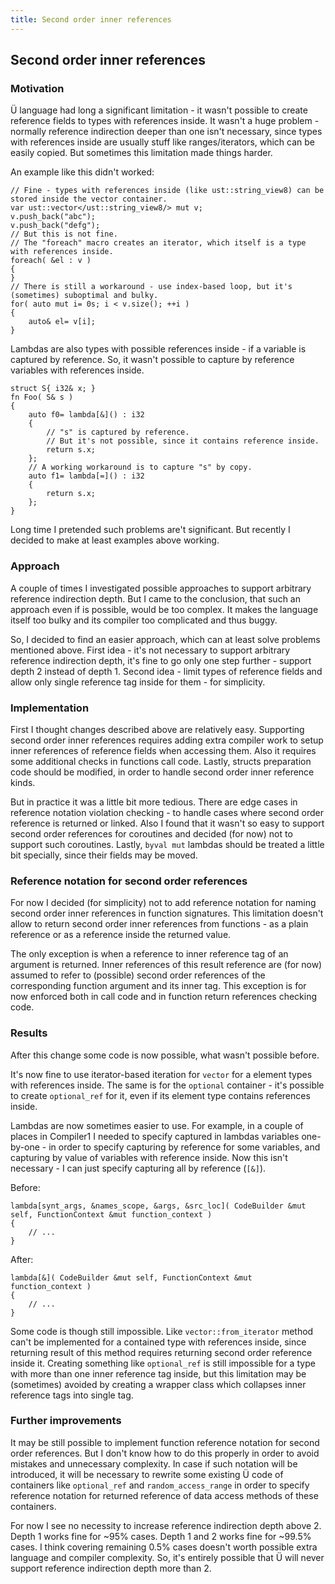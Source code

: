 ```yaml
---
title: Second order inner references
---
```


## Second order inner references

### Motivation

Ü language had long a significant limitation - it wasn't possible to create reference fields to types with references inside.
It wasn't a huge problem - normally reference indirection deeper than one isn't necessary, since types with references inside are usually stuff like ranges/iterators, which can be easily copied.
But sometimes this limitation made things harder.

An example like this didn't worked:

```
// Fine - types with references inside (like ust::string_view8) can be stored inside the vector container.
var ust::vector</ust::string_view8/> mut v;
v.push_back("abc");
v.push_back("defg");
// But this is not fine.
// The "foreach" macro creates an iterator, which itself is a type with references inside.
foreach( &el : v )
{
}
// There is still a workaround - use index-based loop, but it's (sometimes) suboptimal and bulky.
for( auto mut i= 0s; i < v.size(); ++i )
{
	auto& el= v[i];
}
```

Lambdas are also types with possible references inside - if a variable is captured by reference.
So, it wasn't possible to capture by reference variables with references inside.

```
struct S{ i32& x; }
fn Foo( S& s )
{
	auto f0= lambda[&]() : i32
	{
		// "s" is captured by reference.
		// But it's not possible, since it contains reference inside.
		return s.x;
	};
	// A working workaround is to capture "s" by copy.
	auto f1= lambda[=]() : i32
	{
		return s.x;
	};
}
```

Long time I pretended such problems are't significant.
But recently I decided to make at least examples above working.


### Approach

A couple of times I investigated possible approaches to support arbitrary reference indirection depth.
But I came to the conclusion, that such an approach even if is possible, would be too complex.
It makes the language itself too bulky and its compiler too complicated and thus buggy.

So, I decided to find an easier approach, which can at least solve problems mentioned above.
First idea - it's not necessary to support arbitrary reference indirection depth, it's fine to go only one step further - support depth 2 instead of depth 1.
Second idea - limit types of reference fields and allow only single reference tag inside for them - for simplicity.


### Implementation

First I thought changes described above are relatively easy.
Supporting second order inner references requires adding extra compiler work to setup inner references of reference fields when accessing them.
Also it requires some additional checks in functions call code.
Lastly, structs preparation code should be modified, in order to handle second order inner reference kinds.

But in practice it was a little bit more tedious.
There are edge cases in reference notation violation checking - to handle cases where second order reference is returned or linked.
Also I found that it wasn't so easy to support second order references for coroutines and decided (for now) not to support such coroutines.
Lastly, `byval mut` lambdas should be treated a little bit specially, since their fields may be moved.


### Reference notation for second order references

For now I decided (for simplicity) not to add reference notation for naming second order inner references in function signatures.
This limitation doesn't allow to return second order inner references from functions - as a plain reference or as a reference inside the returned value.

The only exception is when a reference to inner reference tag of an argument is returned.
Inner references of this result reference are (for now) assumed to refer to (possible) second order references of the corresponding function argument and its inner tag.
This exception is for now enforced both in call code and in function return references checking code.


### Results

After this change some code is now possible, what wasn't possible before.

It's now fine to use iterator-based iteration for `vector` for a element types with references inside.
The same is for the `optional` container - it's possible to create `optional_ref` for it, even if its element type contains references inside.

Lambdas are now sometimes easier to use.
For example, in a couple of places in Compiler1 I needed to specify captured in lambdas variables one-by-one - in order to specify capturing by reference for some variables, and capturing by value of variables with reference inside.
Now this isn't necessary - I can just specify capturing all by reference (`[&]`).

Before:
```
lambda[synt_args, &names_scope, &args, &src_loc]( CodeBuilder &mut self, FunctionContext &mut function_context )
{
    // ...
}
```
After:
```
lambda[&]( CodeBuilder &mut self, FunctionContext &mut function_context )
{
    // ...
}
```

Some code is though still impossible.
Like `vector::from_iterator` method can't be implemented for a contained type with references inside, since returning result of this method requires returning second order reference inside it.
Creating something like `optional_ref` is still impossible for a type with more than one inner reference tag inside, but this limitation may be (sometimes) avoided by creating a wrapper class which collapses inner reference tags into single tag.


### Further improvements

It may be still possible to implement function reference notation for second order references.
But I don't know how to do this properly in order to avoid mistakes and unnecessary complexity.
In case if such notation will be introduced, it will be necessary to rewrite some existing Ü code of containers like `optional_ref` and `random_access_range` in order to specify reference notation for returned reference of data access methods of these containers.

For now I see no necessity to increase reference indirection depth above 2.
Depth 1 works fine for ~95% cases.
Depth 1 and 2 works fine for ~99.5% cases.
I think covering remaining 0.5% cases doesn't worth possible extra language and compiler complexity.
So, it's entirely possible that Ü will never support reference indirection depth more than 2.
